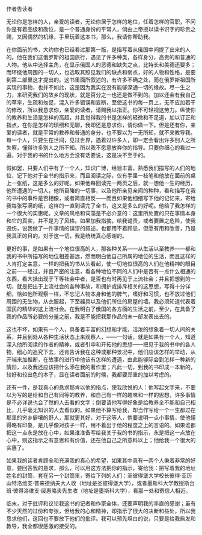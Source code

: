 作者告读者

  

无论你是怎样的人，亲爱的读者，无论你居于怎样的地位，任着怎样的官职，不问你是有着品级和勋位，是一个普通身份的平常人，倘由上帝授以读书识字的珍贵之赐，又因偶然的机缘，手里玩着这本书，那么，我请你帮助我。

在你面前的书，大约你也已经看过那第一版，是描写着从俄国中间提了出来的人的。他在我们这俄罗斯的祖国旅行，遇见了许多种类，各样身分，高贵的和普通的人物。他从中选择主角，在显示俄国人的恶德和缺失之点，比特长和美德还要多；而环绕他周围的一切人，也选取其照见我们的缺点和弱点，好的人物和性格，是要到第二部里这才提出的。这书里面所叙述的，有许多不确之处，而在俄罗斯祖国所实现的事物，也并不如此，这是因为我实在没有能够深通一切的缘故。尽一生之力，来研究我们的故乡的现状，就是百分之一也还是做不到的。加以还会有我自己的草率，生疏和匆促，混入许多错误和妄断，至使这书的每一页上，无不应加若干的修改，所以我恳求你，亲爱的读者，请赐我以指正。你不可轻视这劳力。纵使你的教养和生活是怎样的高超，并且觉得我的书是怎样的轻微和不足道，加以订正和指点，在你是怎样的琐细和无聊，我却还是恳求你，请你做一下。但是还有你，亲爱的读者，就是平常的教养和普通的身分，也不要以为一无所知，就不来教导我。每一个人，只要生在世间，见过世界，遇着过许多人，即一定会看出许多别人之所失察，懂得许多别人之所不知。所以我不愿意放弃你的指导。只要你细心的看过一遍，对于我的书的什么地方会没有话要说，这是决不至于的。

假如罢，只要人们中有了一个人，知识广博，经验丰富，熟悉我们描写的人们的地位，记下他对于全书的指示来，而且阅读之际，仅有手里一枝笔和他放在面前的桌上一张纸，这是多么的好呢。如果他每回读完一两页之后，就一想他一生的经历，他所遭遇的一切人，他所目睹的一切事，以及他所亲见亲闻的种种，看和描写在我的书中的事件是否相像，或者简直相反——而且如果他细细写下他的记忆来，寄给我每张写满的纸，这样的一直到读完了全书，这又是多么的好呢。他给了我怎样的一个很大的实惠呢。文章的风格和词藻是不必介意的：这里所处置的只在事情本身和它的真实，并不是为了风格。如果加我指摘，给我谴责，或者要置之危险，使我毁伤，说我做了一件事情的误谬的叙述，也都用不着顾忌，但愿有用和改善，乃是我真正的目的。对于这一切，我是统统真心感谢的。

更好的事，是如果有一个地位很高的人，那各种关系——从生活以至教养——都和我的书中所描写的地位相差甚远，然而明白他自己所属的地位的生活，而且这样的人肯打定主意，一样的把我的书从头看起，使一切地位很高的人们在他精神的眼目之前一一经过，并且严密的注意，看各种地位不同的人们中是否有一点什么相通的东西，看大抵出现于下等社会中者，是否也有时再见于上流社会；并且把想到的一切，就是把出于上流社会的各种事故，和拥护或排斥相关的这思想，写得十分详细，恰如他所观察一样，不忘记人物本身和他的脾气，嗜好和习惯，也不放过他们周围的无生物，从衣服起，下至器具以及他们所住的房屋的墙。我必须知道代表着国民的精华的这上流社会。在我明白了俄国的各方面的生活之前，至少，在具备了我的作品所必要的分量之前，我是不能把我那作品的末一部发表出去的。

这也不坏，如果有一个人，具备着丰富的幻想和才能，活泼的想象着一切人间的关系，并且到处从各种生活状态上来观察人，——一句话，就是如果有一个人，知道深入他所阅读的作者的精神，或者引申和开拓他的思想——把见于我的书中的各人物，细心的追究下去，还肯告诉我在这种或那种景况中，他们应该怎样的举动，从开端来加推断，在故事的进行中他该有怎样的遭遇，由此能够际会到怎样一种新的情形，以及我还应该把什么添在我的著作里；凡此一切，到我的书印成一本新的，较好和较出色的本子，显在读者面前的时候，我都要郑重的加以考虑的。

还有一件，是我真心的恳求那肯以他的指点，使我欣悦的人：他写起文字来，不要以为写的是给和自己有同等的教养，和自己有一样的趣味和一样的思想，许多事情是不必详说也会了然的人去看的文字；倒要请他写得好象是给教养全不能和自己相比，几乎毫无知识的人去看似的。如果他不算写给我，却当作写给一个一生都过在那里的穷乡僻壤的野人，那就更其好，对于这等人，倘要说明一点小事情，使他懂得略有印象，是几乎像对孩子一样，用不着出于他的程度之上的言语的。如果谁都把这一点永是放在心中，如果谁准备写给我关于我的书的指示，永是把这一点放在心中，则这指示之有意思和有价值，还在他自己之所意料以上；他给我一个很大的实惠了。

如果我的读者肯顾全和充满我的真心的希望，如果其中真有一两个人秉着非常的好意，要回答我的恳求，那么，可以用这方法把你的指示，寄给我：把写着我的地址姓名的封筒，套在另一个封筒里，寄给下列的人们：圣彼得堡大学校长彼得·亚历山特洛维支·普来德纳夫大人收（地址是圣彼得堡大学），或者墨斯科大学教授斯台班·彼得洛维支·绥惠略夫先生收（地址是墨斯科大学），看那一处和寄信人相近。

临末，对于批评和议论我这书的记者和作家全体，还要声明我的率直的感谢；虽有不少天然的过份和夸张，但给我的心和精神，却指示了很大的决断和益处，所以我恳求他们，这回也不要放下他们的批评。我可以预先坦白的说，只要是给我启发和教导，我全都很感激的接受的。